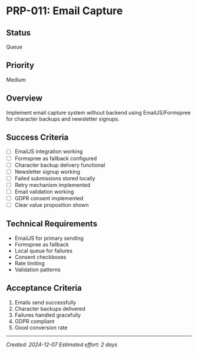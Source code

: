 # PRP-011: Email Capture

## Status

Queue

## Priority

Medium

## Overview

Implement email capture system without backend using EmailJS/Formspree for character backups and newsletter signups.

## Success Criteria

- [ ] EmailJS integration working
- [ ] Formspree as fallback configured
- [ ] Character backup delivery functional
- [ ] Newsletter signup working
- [ ] Failed submissions stored locally
- [ ] Retry mechanism implemented
- [ ] Email validation working
- [ ] GDPR consent implemented
- [ ] Clear value proposition shown

## Technical Requirements

- EmailJS for primary sending
- Formspree as fallback
- Local queue for failures
- Consent checkboxes
- Rate limiting
- Validation patterns

## Acceptance Criteria

1. Emails send successfully
2. Character backups delivered
3. Failures handled gracefully
4. GDPR compliant
5. Good conversion rate

---

_Created: 2024-12-07_
_Estimated effort: 2 days_
